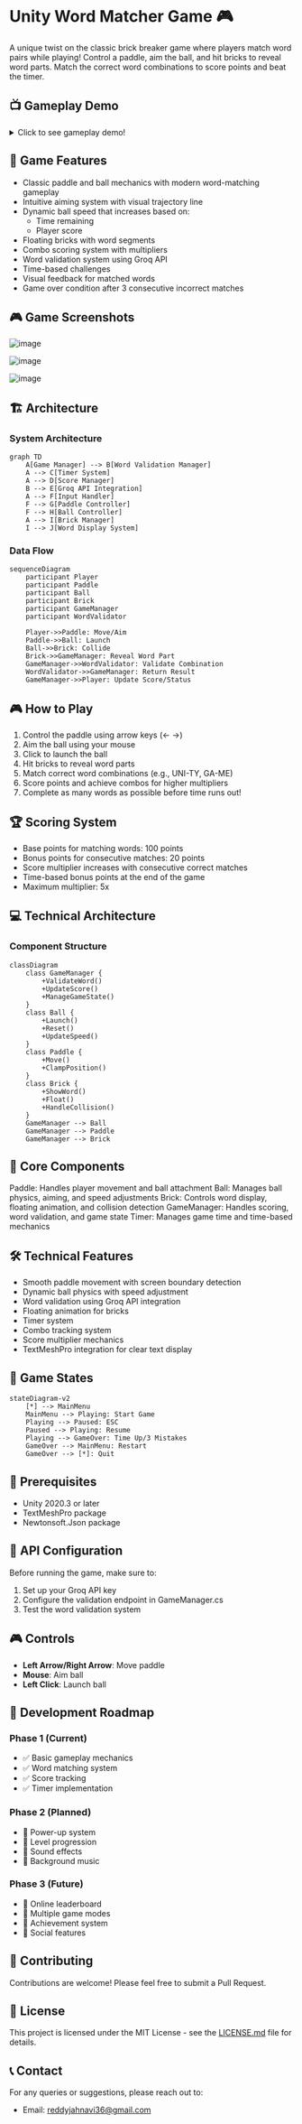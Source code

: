 
# Unity Word Matcher Game 🎮

A unique twist on the classic brick breaker game where players match word pairs while playing! Control a paddle, aim the ball, and hit bricks to reveal word parts. Match the correct word combinations to score points and beat the timer.


## 📺 Gameplay Demo
<!-- Add your gameplay video here -->
<details>
<summary>Click to see gameplay demo!</summary>

[![Gameplay Video](path_to_video_thumbnail.png)](https://github.com/Jahnu36/computer-graphics/blob/main/Gaming%20-%20Level1%20-%20PC%2C%20Mac%20%26%20Linux%20Standalone%20-%20Unity%202020.3.41f1%20Personal_%20_DX11_%202024-11-30%2002-46-13.mp4)
</details>

## 🎯 Game Features

- Classic paddle and ball mechanics with modern word-matching gameplay
- Intuitive aiming system with visual trajectory line
- Dynamic ball speed that increases based on:
  - Time remaining
  - Player score
- Floating bricks with word segments
- Combo scoring system with multipliers
- Word validation system using Groq API
- Time-based challenges
- Visual feedback for matched words
- Game over condition after 3 consecutive incorrect matches

## 🎮 Game Screenshots
![image](https://github.com/user-attachments/assets/b64fe1a6-6ad4-4e5e-865d-ee9745701ed0)

![image](https://github.com/user-attachments/assets/43299d87-b2bc-47d2-96fb-2f2580b94d1d)

![image](https://github.com/user-attachments/assets/2d11b914-bed0-43cd-babc-077f1d7d610e)


## 🏗️ Architecture

### System Architecture
```mermaid
graph TD
    A[Game Manager] --> B[Word Validation Manager]
    A --> C[Timer System]
    A --> D[Score Manager]
    B --> E[Groq API Integration]
    A --> F[Input Handler]
    F --> G[Paddle Controller]
    F --> H[Ball Controller]
    A --> I[Brick Manager]
    I --> J[Word Display System]
```

### Data Flow
```mermaid
sequenceDiagram
    participant Player
    participant Paddle
    participant Ball
    participant Brick
    participant GameManager
    participant WordValidator

    Player->>Paddle: Move/Aim
    Paddle->>Ball: Launch
    Ball->>Brick: Collide
    Brick->>GameManager: Reveal Word Part
    GameManager->>WordValidator: Validate Combination
    WordValidator->>GameManager: Return Result
    GameManager->>Player: Update Score/Status
```

## 🎮 How to Play

1. Control the paddle using arrow keys (← →)
2. Aim the ball using your mouse
3. Click to launch the ball
4. Hit bricks to reveal word parts
5. Match correct word combinations (e.g., UNI-TY, GA-ME)
6. Score points and achieve combos for higher multipliers
7. Complete as many words as possible before time runs out!

## 🏆 Scoring System

- Base points for matching words: 100 points
- Bonus points for consecutive matches: 20 points
- Score multiplier increases with consecutive correct matches
- Time-based bonus points at the end of the game
- Maximum multiplier: 5x

## 💻 Technical Architecture

### Component Structure
```mermaid
classDiagram
    class GameManager {
        +ValidateWord()
        +UpdateScore()
        +ManageGameState()
    }
    class Ball {
        +Launch()
        +Reset()
        +UpdateSpeed()
    }
    class Paddle {
        +Move()
        +ClampPosition()
    }
    class Brick {
        +ShowWord()
        +Float()
        +HandleCollision()
    }
    GameManager --> Ball
    GameManager --> Paddle
    GameManager --> Brick
```

## 🔧 Core Components

Paddle: Handles player movement and ball attachment
Ball: Manages ball physics, aiming, and speed adjustments
Brick: Controls word display, floating animation, and collision detection
GameManager: Handles scoring, word validation, and game state
Timer: Manages game time and time-based mechanics

## 🛠️ Technical Features

- Smooth paddle movement with screen boundary detection
- Dynamic ball physics with speed adjustment
- Word validation using Groq API integration
- Floating animation for bricks
- Timer system
- Combo tracking system
- Score multiplier mechanics
- TextMeshPro integration for clear text display

## 🔄 Game States
```mermaid
stateDiagram-v2
    [*] --> MainMenu
    MainMenu --> Playing: Start Game
    Playing --> Paused: ESC
    Paused --> Playing: Resume
    Playing --> GameOver: Time Up/3 Mistakes
    GameOver --> MainMenu: Restart
    GameOver --> [*]: Quit
```

## 📝 Prerequisites

- Unity 2020.3 or later
- TextMeshPro package
- Newtonsoft.Json package

## 🔑 API Configuration

Before running the game, make sure to:
1. Set up your Groq API key
2. Configure the validation endpoint in GameManager.cs
3. Test the word validation system

## 🎮 Controls

- **Left Arrow/Right Arrow**: Move paddle
- **Mouse**: Aim ball
- **Left Click**: Launch ball

## 🎯 Development Roadmap

### Phase 1 (Current)
- ✅ Basic gameplay mechanics
- ✅ Word matching system
- ✅ Score tracking
- ✅ Timer implementation

### Phase 2 (Planned)
- 🔲 Power-up system
- 🔲 Level progression
- 🔲 Sound effects
- 🔲 Background music

### Phase 3 (Future)
- 🔲 Online leaderboard
- 🔲 Multiple game modes
- 🔲 Achievement system
- 🔲 Social features

## 🤝 Contributing

Contributions are welcome! Please feel free to submit a Pull Request.

## 📄 License

This project is licensed under the MIT License - see the [LICENSE.md](LICENSE.md) file for details.


## 📞 Contact

For any queries or suggestions, please reach out to:
- Email: reddyjahnavi36@gmail.com
